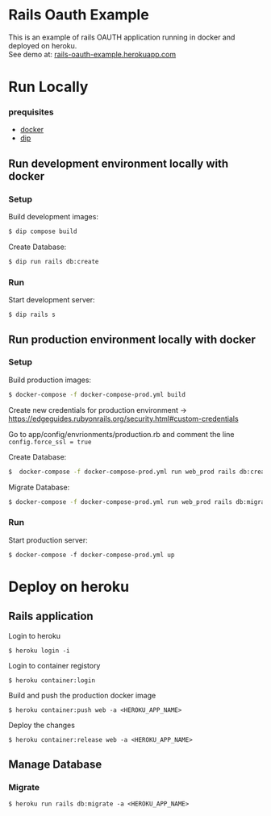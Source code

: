 # Rails Oauth Example
This is an example of rails OAUTH application running in docker and deployed on heroku. <br>
See demo at: [rails-oauth-example.herokuapp.com](https://rails-oauth-example.herokuapp.com/)

# Run Locally
### prequisites
* [docker](https://docs.docker.com/get-docker/)
* [dip](https://github.com/bibendi/dip)


## Run development environment locally with docker
### Setup
Build development images:
```bash
$ dip compose build  
```

Create Database:
```bash
$ dip run rails db:create
```

### Run
Start development server:
```
$ dip rails s  
```

## Run production environment locally with docker
### Setup
Build production images:
```bash
$ docker-compose -f docker-compose-prod.yml build
```

Create new credentials for production environment ->  https://edgeguides.rubyonrails.org/security.html#custom-credentials

Go to app/config/envrionments/production.rb and comment the line  `config.force_ssl = true`

Create Database:
```bash
$  docker-compose -f docker-compose-prod.yml run web_prod rails db:create
```
Migrate Database:
```bash
$ docker-compose -f docker-compose-prod.yml run web_prod rails db:migrate
```


### Run
Start production server:
```
$ docker-compose -f docker-compose-prod.yml up
```


# Deploy on heroku

## Rails application

Login to heroku
```
$ heroku login -i
```
Login to container registory
```
$ heroku container:login
```
Build and push the production docker image
```
$ heroku container:push web -a <HEROKU_APP_NAME>
```
Deploy the changes
```
$ heroku container:release web -a <HEROKU_APP_NAME>
```

## Manage Database
### Migrate
```
$ heroku run rails db:migrate -a <HEROKU_APP_NAME>
```
